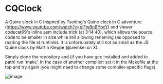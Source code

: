 # CQClock
A Quine clock in C inspired by Tsoding's Quine clock in C adventure (https://www.youtube.com/watch?v=plFwBqBYpcY) and viewer codecat69's inline asm include trick (at 3:14:40), which allows the source code to be smaller in size while still allowing renaming (as opposed to reading the file at runtime). It is unfortunately still not as small as the JS Quine clock by Martin Kleppe (@aemkei on X).

Simply clone the repository and (if you have gcc installed and added to path) run 'make'.
In the case of another compiler: set it in the Makefile at the top and try again (you might need to change some compiler-specific flags).

![image](https://github.com/Psteven5/CQClock/assets/122227977/1ac2205f-1515-46b7-86e4-51389685fea5)
